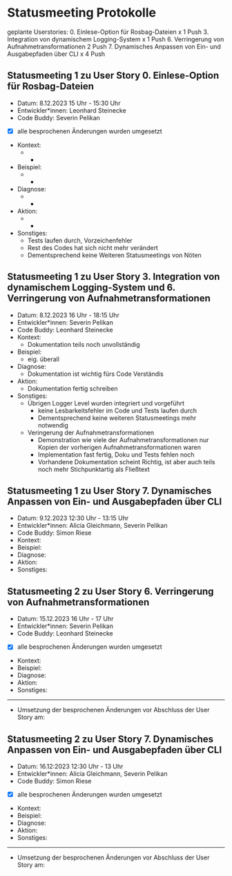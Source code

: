 # Statusmeeting Protokolle

geplante Userstories:
0. Einlese-Option für Rosbag-Dateien x 1 Push
3. Integration von dynamischem Logging-System x 1 Push
6. Verringerung von Aufnahmetransformationen 2 Push
7. Dynamisches Anpassen von Ein- und Ausgabepfaden über CLI x 4 Push

## Statusmeeting 1 zu User Story 0. Einlese-Option für Rosbag-Dateien
- Datum: 8.12.2023 15 Uhr - 15:30 Uhr
- Entwickler\*innen: Leonhard Steinecke
- Code Buddy: Severin Pelikan
- [x] alle besprochenen Änderungen wurden umgesetzt 
- Kontext: 
	- -
- Beispiel: 
	- -
- Diagnose: 
	- -
- Aktion: 
	- -
- Sonstiges:
	- Tests laufen durch, Vorzeichenfehler
	- Rest des Codes hat sich nicht mehr verändert
	- Dementsprechend keine Weiteren Statusmeetings von Nöten

## Statusmeeting 1 zu User Story 3. Integration von dynamischem Logging-System und 6. Verringerung von Aufnahmetransformationen
- Datum: 8.12.2023 16 Uhr - 18:15 Uhr
- Entwickler\*innen: Severin Pelikan
- Code Buddy: Leonhard Steinecke
- Kontext:
	- Dokumentation teils noch unvollständig
- Beispiel:
	- eig. überall
- Diagnose:
	- Dokumentation ist wichtig fürs Code Verständis
- Aktion:
	- Dokumentation fertig schreiben
- Sonstiges:
	- Übrigen Logger Level wurden integriert und vorgeführt
		- keine Lesbarkeitsfehler im Code und Tests laufen durch
		- Dementsprechend keine weiteren Statusmeetings mehr notwendig
	- Veringerung der Aufnahmetransformationen
		- Demonstration wie viele der Aufnahmetransformationen nur Kopien der vorherigen Aufnahmetransformationen waren
		- Implementation fast fertig, Doku und Tests fehlen noch
		- Vorhandene Dokumentation scheint Richtig, ist aber auch teils noch mehr Stichpunktartig als Fließtext

## Statusmeeting 1 zu User Story 7. Dynamisches Anpassen von Ein- und Ausgabepfaden über CLI
- Datum: 9.12.2023 12:30 Uhr - 13:15 Uhr
- Entwickler\*innen: Alicia Gleichmann, Severin Pelikan
- Code Buddy: Simon Riese
- Kontext:
- Beispiel:
- Diagnose:
- Aktion:
- Sonstiges:

## Statusmeeting 2 zu User Story 6. Verringerung von Aufnahmetransformationen
- Datum: 15.12.2023 16 Uhr - 17 Uhr
- Entwickler\*innen: Severin Pelikan
- Code Buddy: Leonhard Steinecke
- [x] alle besprochenen Änderungen wurden umgesetzt 
- Kontext:
- Beispiel:
- Diagnose:
- Aktion:
- Sonstiges:
---
- Umsetzung der besprochenen Änderungen vor Abschluss der User Story am: 

## Statusmeeting 2 zu User Story 7. Dynamisches Anpassen von Ein- und Ausgabepfaden über CLI
- Datum: 16.12:2023 12:30 Uhr - 13 Uhr
- Entwickler\*innen: Alicia Gleichmann, Severin Pelikan
- Code Buddy: Simon Riese
- [x] alle besprochenen Änderungen wurden umgesetzt 
- Kontext:
- Beispiel:
- Diagnose:
- Aktion:
- Sonstiges:
---
- Umsetzung der besprochenen Änderungen vor Abschluss der User Story am: 